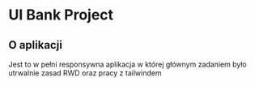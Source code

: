 # UI Bank Project

## O aplikacji
Jest to w pełni responsywna aplikacja w której głównym zadaniem było utrwalnie zasad RWD oraz pracy z tailwindem
